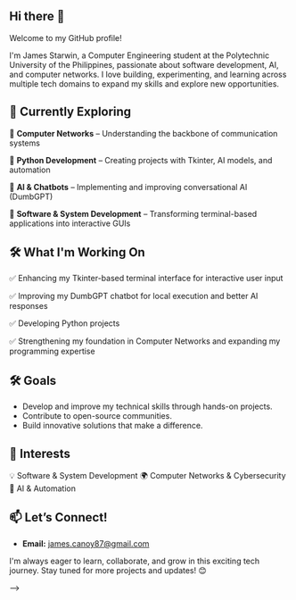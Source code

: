 ## Hi there 👋

Welcome to my GitHub profile!

I'm James Starwin, a Computer Engineering student at the Polytechnic University of the Philippines, passionate about software development, AI, and computer networks. I love building, experimenting, and learning across multiple tech domains to expand my skills and explore new opportunities.  

## 🌱 Currently Exploring  
🔹 **Computer Networks** – Understanding the backbone of communication systems

🔹 **Python Development** – Creating projects with Tkinter, AI models, and automation

🔹 **AI & Chatbots** – Implementing and improving conversational AI (DumbGPT)

🔹 **Software & System Development** – Transforming terminal-based applications into interactive GUIs 

## 🛠 What I'm Working On
✅ Enhancing my Tkinter-based terminal interface for interactive user input

✅ Improving my DumbGPT chatbot for local execution and better AI responses

✅ Developing Python projects

✅ Strengthening my foundation in Computer Networks and expanding my programming expertise

## 🛠 Goals  
- Develop and improve my technical skills through hands-on projects.
- Contribute to open-source communities.
- Build innovative solutions that make a difference.  

## 🚀 Interests
💡 Software & System Development
🌍 Computer Networks & Cybersecurity
🤖 AI & Automation

## 📫 Let’s Connect!  
- **Email:** james.canoy87@gmail.com   

I'm always eager to learn, collaborate, and grow in this exciting tech journey. Stay tuned for more projects and updates! 😊  


-->
